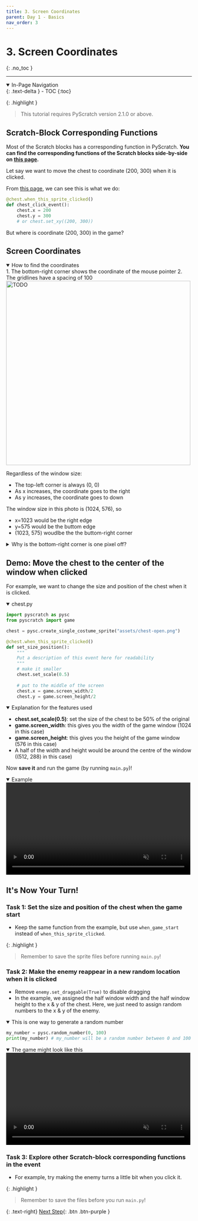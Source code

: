 ```yaml
---
title: 3. Screen Coordinates
parent: Day 1 - Basics
nav_order: 3
---
```


# 3. Screen Coordinates
{: .no_toc }

---
<details open markdown="block">
  <summary>
    In-Page Navigation
  </summary>
  {: .text-delta }
- TOC
{:toc}
</details>

{: .highlight }
> This tutorial requires PyScratch version 2.1.0 or above. 

## Scratch-Block Corresponding Functions
Most of the Scratch blocks has a corresponding function in PyScratch. <b>You can find the corresponding functions of the Scratch blocks side-by-side on <a href="../../corresponding-scratch-blocks/1-motion" target="_blank">this page</a>. </b>

Let say we want to move the chest to coordinate (200, 300) when it is clicked. 

From <a href="../../corresponding-scratch-blocks/1-motion" target="_blank">this page</a>, we can see this is what we do: 
```python
@chest.when_this_sprite_clicked()
def chest_click_event():
    chest.x = 200
    chest.y = 300
    # or chest.set_xy((200, 300))
```

But where is coordinate (200, 300) in the game? 


## Screen Coordinates


<details open markdown="block">
  <summary>
    How to find the coordinates
  </summary>
  1. The bottom-right corner shows the coordinate of the mouse pointer
  2. The gridlines have a spacing of 100

  <img src="temp/motion-2.png" alt="TODO" width="500"/>  

</details>

Regardless of the window size:
- The top-left corner is always (0, 0)  
- As x increases, the coordinate goes to the right 
- As y increases, the coordinate goes to down

The window size in this photo is (1024, 576), so
- x=1023 would be the right edge
- y=575 would be the buttom edge
- (1023, 575) woudlbe the the buttom-right corner

<details markdown="block">
  <summary>
    Why is the bottom-right corner is one pixel off? 
  </summary>

  Let say the window size is (100,100). This means there's 100 pixels in the x direction (horizontal) and 100 pixels in the y direction (vertical). 

  Counting from the 0th pixel to the 99th pixel, including the 0th pixel, there'd be 100 pixels. Therefore the last pixel would be the 99th pixel. 

</details>




## Demo: Move the chest to the center of the window when clicked

For example, we want to change the size and position of the chest when it is clicked. 
<details open markdown="block">
  <summary>
    chest.py
  </summary>

```python
import pyscratch as pysc
from pyscratch import game

chest = pysc.create_single_costume_sprite("assets/chest-open.png")

@chest.when_this_sprite_clicked()
def set_size_position(): 
    """
    Put a description of this event here for readability
    """
    # make it smaller
    chest.set_scale(0.5)
    
    # put to the middle of the screen
    chest.x = game.screen_width/2 
    chest.y = game.screen_height/2 
```
</details>


<details open markdown="block">
  <summary>
    Explanation for the features used
  </summary>

- **chest.set_scale(0.5)**: set the size of the chest to be 50% of the original
- **game.screen_width**: this gives you the width of the game window (1024 in this case)
- **game.screen_height**: this gives you the height of the game window (576 in this case)
- A half of the width and height would be around the centre of the window ((512, 288) in this case)

</details>


Now **save it** and run the game (by running `main.py`)!

<details open markdown="block">
  <summary>
    Example
  </summary>

  <video autoplay loop muted playsinline style="max-width: 100%"  width="500">
    <source src="{{ site.cdn_url }}tut-day1/2-1.mp4" type="video/mp4">
    Your browser does not support the video tag.
    </video>    
</details>




## It's Now Your Turn!

### Task 1: Set the size and position of the chest when the game start
- Keep the same function from the example, but use `when_game_start` instead of `when_this_sprite_clicked`. 

{: .highlight }
> Remember to save the sprite files before running `main.py`!

### Task 2: Make the enemy reappear in a new random location when it is clicked
- Remove `enemy.set_draggable(True)` to disable dragging
- In the example, we assigned the half window width and the half window height to the x & y of the chest. Here, we just need to assign random numbers to the x & y of the enemy. 
<details open markdown="block">
  <summary>
    This is one way to generate a random number
  </summary>

```python
my_number = pysc.random_number(0, 100)
print(my_number) # my_number will be a random number between 0 and 100
```
</details>

<details open markdown="block">
  <summary>
    The game might look like this
  </summary>

  <video autoplay loop muted playsinline style="max-width: 100%"  width="500">
    <source src="{{ site.cdn_url }}tut-day1/2-2.mp4" type="video/mp4">
    Your browser does not support the video tag.
    </video>    
</details>

### Task 3: Explore other Scratch-block corresponding functions in the event
- For example, try making the enemy turns a little bit when you click it. 

{: .highlight }
> Remember to save the files before you run `main.py`!

{: .text-right}
[Next Step](./4-flow-control){: .btn .btn-purple }


